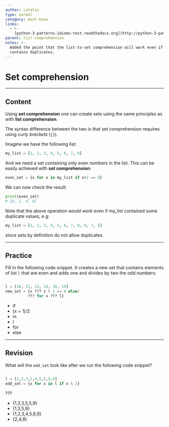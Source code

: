 ```yaml
---
author: catalin
type: normal
category: must-know
links:
  - >-
    [python-3-patterns-idioms-test.readthedocs.org](http://python-3-patterns-idioms-test.readthedocs.org/en/latest/Comprehensions.html#set-comprehensions){website}
parent: list-comprehension
notes: >-
  Added the point that the list-to-set comprehension will work even if the list
  contains duplicates.
---
```


# Set comprehension


---

## Content

Using **set comprehension** one can create sets using the same principles as with **list comprehension**.  

The syntax difference between the two is that set comprehension requires using *curly brackets* (`{}`).

Imagine we have the following list:

```python
my_list = [1, 2, 3, 4, 5, 6, 7, 8]

```

And we need a set containing only even numbers in the list. This can be easily achieved with **set comprehension**:

```python
even_set = {x for x in my_list if x%2 == 0}

```

We can now check the result:

```python
print(even_set)
# {8, 2, 4, 6}

```

Note that the above operation would work even if my_list contained some duplicate values, e.g:

```python
my_list = [1, 2, 3, 4, 5, 6, 7, 8, 8, 7, 6]
```

since sets by definition do not allow duplicates.


---

## Practice

Fill in the following code snippet. It creates a new set that contains elements of list `l` that are even and adds one and divides by two the odd numbers:

```python

l = [10, 11, 13, 14, 18, 19]
new_set = {x ??? x % 2 == 0 else/
          ??? for x ??? l}
```

* if
* (x + 1)/2
* in
* l
* for
* else


---

## Revision

What will the `odd_set` look like after we run the following code snippet?

```python

l = [1,3,3,2,4,5,5,8,9]
odd_set = {x for x in l if x % 2}
```

???

* {1,3,3,5,5,9}
* {1,3,5,9}
* {1,2,3,4,5,8,9}
* {2,4,8}
